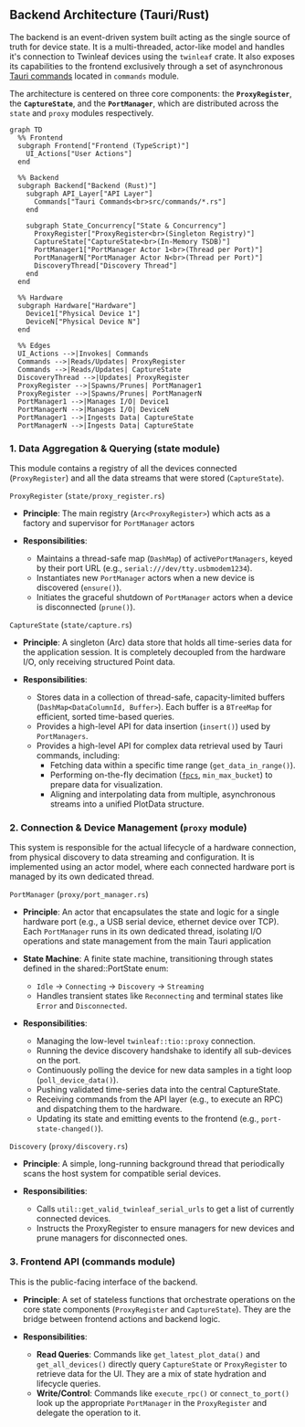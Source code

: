 ## Backend Architecture (Tauri/Rust)
The backend is an event-driven system built acting as the single source of truth for device state. It is a multi-threaded, actor-like model and handles it's connection to Twinleaf devices using the `twinleaf` crate. It also exposes its capabilities to the frontend exclusively through a set of asynchronous [Tauri commands](https://tauri.app/develop/calling-rust/) located in `commands` module. 

The architecture is centered on three core components: the **`ProxyRegister`**, the **`CaptureState`**, and the **`PortManager`**, which are distributed across the `state` and `proxy` modules respectively.

```mermaid
graph TD
  %% Frontend
  subgraph Frontend["Frontend (TypeScript)"]
    UI_Actions["User Actions"]
  end

  %% Backend
  subgraph Backend["Backend (Rust)"]
    subgraph API_Layer["API Layer"]
      Commands["Tauri Commands<br>src/commands/*.rs"]
    end

    subgraph State_Concurrency["State & Concurrency"]
      ProxyRegister["ProxyRegister<br>(Singleton Registry)"]
      CaptureState["CaptureState<br>(In-Memory TSDB)"]
      PortManager1["PortManager Actor 1<br>(Thread per Port)"]
      PortManagerN["PortManager Actor N<br>(Thread per Port)"]
      DiscoveryThread["Discovery Thread"]
    end
  end

  %% Hardware
  subgraph Hardware["Hardware"]
    Device1["Physical Device 1"]
    DeviceN["Physical Device N"]
  end

  %% Edges
  UI_Actions -->|Invokes| Commands
  Commands -->|Reads/Updates| ProxyRegister
  Commands -->|Reads/Updates| CaptureState
  DiscoveryThread -->|Updates| ProxyRegister
  ProxyRegister -->|Spawns/Prunes| PortManager1
  ProxyRegister -->|Spawns/Prunes| PortManagerN
  PortManager1 -->|Manages I/O| Device1
  PortManagerN -->|Manages I/O| DeviceN
  PortManager1 -->|Ingests Data| CaptureState
  PortManagerN -->|Ingests Data| CaptureState
```
### 1. Data Aggregation & Querying (state module)
This module contains a registry of all the devices connected (`ProxyRegister`) and all the data streams that were stored (`CaptureState`).

`ProxyRegister` (`state/proxy_register.rs`)

- **Principle**: The main registry (`Arc<ProxyRegister>`) which acts as a factory and supervisor for `PortManager` actors

- **Responsibilities**:
    - Maintains a thread-safe map (`DashMap`) of active`PortManagers`, keyed by their port URL (e.g., `serial:///dev/tty.usbmodem1234`).
    - Instantiates new `PortManager` actors when a new device is discovered (`ensure()`).
    - Initiates the graceful shutdown of `PortManager` actors when a device is disconnected (`prune()`).

`CaptureState` (`state/capture.rs`)

- **Principle**: A singleton (Arc<Inner>) data store that holds all time-series data for the application session. It is completely decoupled from the hardware I/O, only receiving structured Point data.

- **Responsibilities**:
    - Stores data in a collection of thread-safe, capacity-limited buffers (`DashMap<DataColumnId, Buffer>`). Each buffer is a `BTreeMap` for efficient, sorted time-based queries.
    - Provides a high-level API for data insertion (`insert()`) used by `PortManagers`.
    - Provides a high-level API for complex data retrieval used by Tauri commands, including:
        - Fetching data within a specific time range (`get_data_in_range()`).
        - Performing on-the-fly decimation ([`fpcs`](https://ieeexplore.ieee.org/document/10669793/media#media), `min_max_bucket`) to prepare data for visualization.
        - Aligning and interpolating data from multiple, asynchronous streams into a unified PlotData structure.


### 2. Connection & Device Management (`proxy` module)
This system is responsible for the actual lifecycle of a hardware connection, from physical discovery to data streaming and configuration. It is implemented using an actor model, where each connected hardware port is managed by its own dedicated thread.

`PortManager` (`proxy/port_manager.rs`)

- **Principle**: An actor that encapsulates the state and logic for a single hardware port (e.g., a USB serial device, ethernet device over TCP). Each `PortManager` runs in its own dedicated thread, isolating I/O operations and state management from the main Tauri application

- **State Machine**: A finite state machine, transitioning through states defined in the shared::PortState enum:
    - `Idle` -> `Connecting` -> `Discovery` -> `Streaming`
    - Handles transient states like `Reconnecting` and terminal states like `Error` and `Disconnected`.

- **Responsibilities**:
    - Managing the low-level `twinleaf::tio::proxy` connection.
    - Running the device discovery handshake to identify all sub-devices on the port.
    - Continuously polling the device for new data samples in a tight loop (`poll_device_data()`).
    - Pushing validated time-series data into the central CaptureState.
    - Receiving commands from the API layer (e.g., to execute an RPC) and dispatching them to the hardware.
    - Updating its state and emitting events to the frontend (e.g., `port-state-changed()`).

`Discovery` (`proxy/discovery.rs`)

- **Principle**: A simple, long-running background thread that periodically scans the host system for compatible serial devices.

- **Responsibilities**:
    - Calls `util::get_valid_twinleaf_serial_urls` to get a list of currently connected devices.
    - Instructs the ProxyRegister to ensure managers for new devices and prune managers for disconnected ones.

### 3. Frontend API (commands module)

This is the public-facing interface of the backend.

- **Principle**: A set of stateless functions that orchestrate operations on the core state components (`ProxyRegister` and `CaptureState`). They are the bridge between frontend actions and backend logic.

- **Responsibilities**:
    - **Read Queries**: Commands like `get_latest_plot_data()` and `get_all_devices()` directly query `CaptureState` or `ProxyRegister` to retrieve data for the UI. They are a mix of state hydration and lifecycle queries.
    - **Write/Control**: Commands like `execute_rpc()` or `connect_to_port()` look up the appropriate `PortManager` in the `ProxyRegister` and delegate the operation to it.